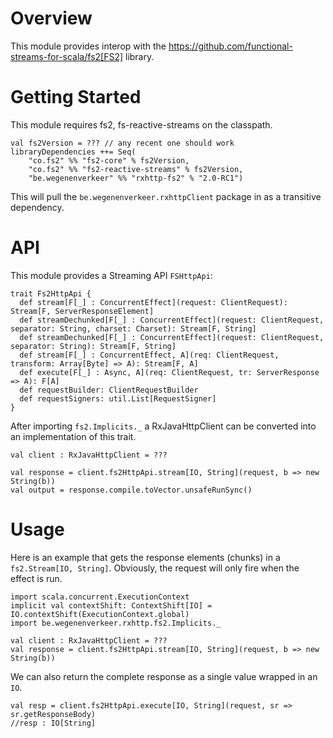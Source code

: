 # Overview

This module provides interop with the https://github.com/functional-streams-for-scala/fs2[FS2] library.


# Getting Started

This module requires fs2, fs-reactive-streams on the classpath.

```
val fs2Version = ??? // any recent one should work
libraryDependencies ++= Seq(
    "co.fs2" %% "fs2-core" % fs2Version,
    "co.fs2" %% "fs2-reactive-streams" % fs2Version,
    "be.wegenenverkeer" %% "rxhttp-fs2" % "2.0-RC1")
```

This will pull the `be.wegenenverkeer.rxhttpClient` package in as a transitive dependency.

# API

This module provides a Streaming API `FSHttpApi`:

```
trait Fs2HttpApi {
  def stream[F[_] : ConcurrentEffect](request: ClientRequest): Stream[F, ServerResponseElement]
  def streamDechunked[F[_] : ConcurrentEffect](request: ClientRequest, separator: String, charset: Charset): Stream[F, String]
  def streamDechunked[F[_] : ConcurrentEffect](request: ClientRequest, separator: String): Stream[F, String]
  def stream[F[_] : ConcurrentEffect, A](req: ClientRequest, transform: Array[Byte] => A): Stream[F, A]
  def execute[F[_] : Async, A](req: ClientRequest, tr: ServerResponse => A): F[A]
  def requestBuilder: ClientRequestBuilder
  def requestSigners: util.List[RequestSigner]
}
```

After importing `fs2.Implicits._` a RxJavaHttpClient can be converted into an implementation
of this trait.


```
val client : RxJavaHttpClient = ???

val response = client.fs2HttpApi.stream[IO, String](request, b => new String(b))
val output = response.compile.toVector.unsafeRunSync()
```

# Usage

Here is an example that gets the response elements (chunks) in a `fs2.Stream[IO, String]`. Obviously,
the request will only fire when the effect is run.

```
import scala.concurrent.ExecutionContext
implicit val contextShift: ContextShift[IO] = IO.contextShift(ExecutionContext.global)
import be.wegenenverkeer.rxhttp.fs2.Implicits._

val client : RxJavaHttpClient = ???
val response = client.fs2HttpApi.stream[IO, String](request, b => new String(b))
```

We can also return the complete response as a single value wrapped in an `IO`.

```
val resp = client.fs2HttpApi.execute[IO, String](request, sr => sr.getResponseBody)
//resp : IO[String]
```



